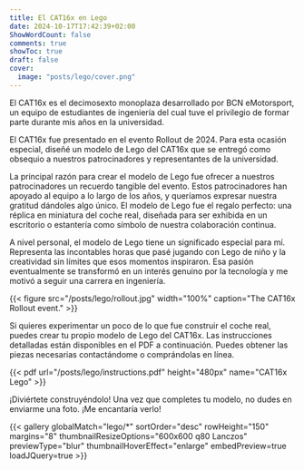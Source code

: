 ```yaml
---
title: El CAT16x en Lego
date: 2024-10-17T17:42:39+02:00
ShowWordCount: false
comments: true
showToc: true
draft: false
cover:
  image: "posts/lego/cover.png"
---
```


El CAT16x es el decimosexto monoplaza desarrollado por BCN eMotorsport, un equipo de estudiantes de ingeniería del cual tuve el privilegio de formar parte durante mis años en la universidad.

El CAT16x fue presentado en el evento Rollout de 2024. Para esta ocasión especial, diseñé un modelo de Lego del CAT16x que se entregó como obsequio a nuestros patrocinadores y representantes de la universidad.

La principal razón para crear el modelo de Lego fue ofrecer a nuestros patrocinadores un recuerdo tangible del evento. Estos patrocinadores han apoyado al equipo a lo largo de los años, y queríamos expresar nuestra gratitud dándoles algo único. El modelo de Lego fue el regalo perfecto: una réplica en miniatura del coche real, diseñada para ser exhibida en un escritorio o estantería como símbolo de nuestra colaboración continua.

A nivel personal, el modelo de Lego tiene un significado especial para mí. Representa las incontables horas que pasé jugando con Lego de niño y la creatividad sin límites que esos momentos inspiraron. Esa pasión eventualmente se transformó en un interés genuino por la tecnología y me motivó a seguir una carrera en ingeniería.

{{< figure src="/posts/lego/rollout.jpg" width="100%" caption="The CAT16x Rollout event." >}}

Si quieres experimentar un poco de lo que fue construir el coche real, puedes crear tu propio modelo de Lego del CAT16x. Las instrucciones detalladas están disponibles en el PDF a continuación. Puedes obtener las piezas necesarias contactándome o comprándolas en línea.

{{< pdf url="/posts/lego/instructions.pdf" height="480px" name="CAT16x Lego" >}}

¡Diviértete construyéndolo! Una vez que completes tu modelo, no dudes en enviarme una foto. ¡Me encantaría verlo!

{{< gallery globalMatch="lego/*" sortOrder="desc" rowHeight="150" margins="8" thumbnailResizeOptions="600x600 q80 Lanczos" previewType="blur" thumbnailHoverEffect="enlarge" embedPreview=true loadJQuery=true >}}